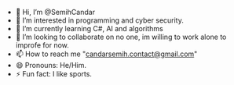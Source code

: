 - 👋 Hi, I’m @SemihCandar
- 👀 I’m interested in programming and cyber security.
- 🌱 I’m currently learning C#, AI and algorithms
- 💞️ I’m looking to collaborate on no one, im willing to work alone to improfe for now.
- 📫 How to reach me "candarsemih.contact@gmail.com"
- 😄 Pronouns: He/Him.
- ⚡ Fun fact: I like sports.

<!---
SemihCandar/SemihCandar is a ✨ special ✨ repository because its `README.md` (this file) appears on your GitHub profile.
You can click the Preview link to take a look at your changes.
--->
